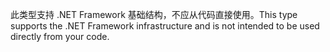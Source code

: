 <span data-ttu-id="562c3-101">此类型支持 .NET Framework 基础结构，不应从代码直接使用。</span><span class="sxs-lookup"><span data-stu-id="562c3-101">This type supports the .NET Framework infrastructure and is not intended to be used directly from your code.</span></span>